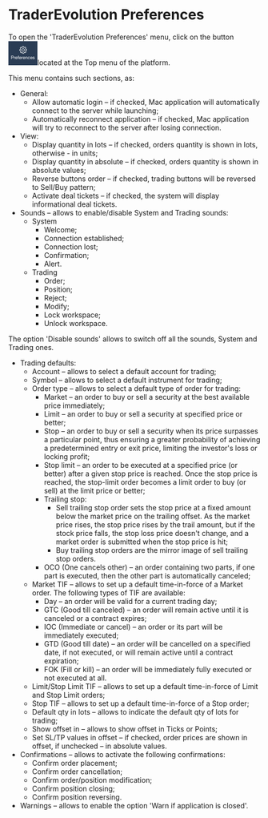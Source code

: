 # TraderEvolution Preferences

To open the 'TraderEvolution Preferences' menu, click on the button![](../../.gitbook/assets/preferensec.png)located 
at the Top menu of the platform.

This menu contains such sections, as:

* General:
  * Allow automatic login – if checked, Mac application will automatically connect to the server while launching;
  * Automatically reconnect application – if checked, Mac application will try to reconnect to the server after losing connection.
* View:
  * Display quantity in lots – if checked, orders quantity is shown in lots, otherwise - in units;
  * Display quantity in absolute – if checked, orders quantity is shown in absolute values;
  * Reverse buttons order – if checked, trading buttons will be reversed to Sell/Buy pattern;
  * Activate deal tickets – if checked, the system will display informational deal tickets.
* Sounds – allows to enable/disable System and Trading sounds:
  * System
    * Welcome;
    * Connection established;
    * Connection lost;
    * Confirmation;
    * Alert.
  * Trading
    * Order;
    * Position;
    * Reject;
    * Modify;
    * Lock workspace;
    * Unlock workspace.

The option 'Disable sounds' allows to switch off all the sounds, System and Trading ones.

* Trading defaults:
  * Account – allows to select a default account for trading;
  * Symbol – allows to select a default instrument for trading;
  * Order type – allows to select a default type of order for trading:
    * Market – an order to buy or sell a security at the best available price immediately;
    * Limit – an order to buy or sell a security at specified price or better;
    * Stop – an order to buy or sell a security when its price surpasses a particular point, thus ensuring a greater probability of achieving a predetermined entry or exit price, limiting the investor's loss or locking profit;
    * Stop limit – an order to be executed at a specified price \(or better\) after a given stop price is reached. Once the stop price is reached, the stop-limit order becomes a limit order to buy \(or sell\) at the limit price or better;
    * Trailing stop:
      * Sell trailing stop order sets the stop price at a fixed amount below the market price on the trailing offset. As the market price rises, the stop price rises by the trail amount, but if the stock price falls, the stop loss price doesn't change, and a market order is submitted when the stop price is hit;
      * Buy trailing stop orders are the mirror image of sell trailing stop orders.
    * OCO \(One cancels other\) – an order containing two parts, if one part is executed, then the other part is automatically canceled;
  * Market TIF – allows to set up a default time-in-force of a Market order. The following types of TIF are available:
    * Day – an order will be valid for a current trading day;
    * GTC \(Good till canceled\) – an order will remain active until it is canceled or a contract expires;
    * IOC \(Immediate or cancel\) – an order or its part will be immediately executed;
    * GTD \(Good till date\) – an order will be cancelled on a specified date, if not executed, or will remain active until a contract expiration;
    * FOK \(Fill or kill\) – an order will be immediately fully executed or not executed at all.
  * Limit/Stop Limit TIF – allows to set up a default time-in-force of Limit and Stop Limit orders;
  * Stop TIF – allows to set up a default time-in-force of a Stop order;
  * Default qty in lots – allows to indicate the default qty of lots for trading;
  * Show offset in – allows to show offset in Ticks or Points;
  * Set SL/TP values in offset – if checked, order prices are shown in offset, if unchecked – in absolute values.
* Confirmations – allows to activate the following confirmations:
  * Confirm order placement;
  * Confirm order cancellation;
  * Confirm order/position modification;
  * Confirm position closing;
  * Confirm position reversing.
* Warnings – allows to enable the option 'Warn if application is closed'.

